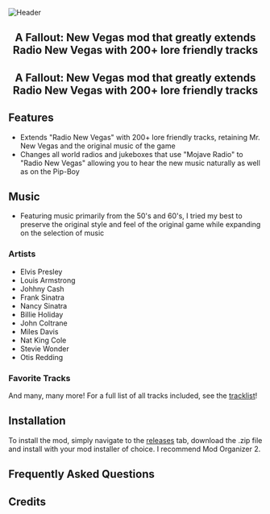
![Header](https://user-images.githubusercontent.com/22448079/172046419-7f3e8c9d-9060-42ec-94e8-737bc0ce2bce.png)


<h2 align="center">
  <p>A Fallout: New Vegas mod that greatly extends Radio New Vegas with 200+ lore friendly tracks</p>
</h1>

<h2 align="center">
  <p>A Fallout: New Vegas mod that greatly extends Radio New Vegas with 200+ lore friendly tracks</p>
</h1>


## **Features**
- Extends "Radio New Vegas" with 200+ lore friendly tracks, retaining Mr. New Vegas and the original music of the game
-  Changes all world radios and jukeboxes that use "Mojave Radio" to "Radio New Vegas" allowing you to hear the new music naturally as well as on the Pip-Boy

## **Music**
- Featuring music primarily from the 50's and 60's, I tried my best to preserve the original style and feel of the original game while expanding on the selection of music 

### **Artists**
- Elvis Presley
- Louis Armstrong
- Johhny Cash
- Frank Sinatra
- Nancy Sinatra
- Billie Holiday
- John Coltrane
- Miles Davis
- Nat King Cole
- Stevie Wonder
- Otis Redding

### **Favorite Tracks**


And many, many more! For a full list of all tracks included, see the [tracklist](TRACKLIST.md)!
  

## **Installation**
To install the mod, simply navigate to the [releases]() tab, download the .zip file and install with your mod installer of choice. I recommend Mod Organizer 2.

## **Frequently Asked Questions**

## **Credits**